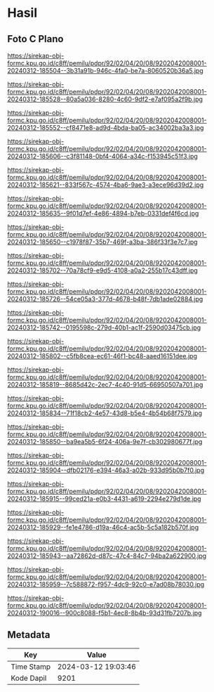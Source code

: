 # Hasil

## Foto C Plano

https://sirekap-obj-formc.kpu.go.id/c8ff/pemilu/pdpr/92/02/04/20/08/9202042008001-20240312-185504--3b31a91b-946c-4fa0-be7a-8060520b36a5.jpg

https://sirekap-obj-formc.kpu.go.id/c8ff/pemilu/pdpr/92/02/04/20/08/9202042008001-20240312-185528--80a5a036-8280-4c60-9df2-e7af095a2f9b.jpg

https://sirekap-obj-formc.kpu.go.id/c8ff/pemilu/pdpr/92/02/04/20/08/9202042008001-20240312-185552--cf8471e8-ad9d-4bda-ba05-ac34002ba3a3.jpg

https://sirekap-obj-formc.kpu.go.id/c8ff/pemilu/pdpr/92/02/04/20/08/9202042008001-20240312-185606--c3f81148-0bf4-4064-a34c-f153945c51f3.jpg

https://sirekap-obj-formc.kpu.go.id/c8ff/pemilu/pdpr/92/02/04/20/08/9202042008001-20240312-185621--833f567c-4574-4ba6-9ae3-a3ece96d39d2.jpg

https://sirekap-obj-formc.kpu.go.id/c8ff/pemilu/pdpr/92/02/04/20/08/9202042008001-20240312-185635--9f01d7ef-4e86-4894-b7eb-0331def4f6cd.jpg

https://sirekap-obj-formc.kpu.go.id/c8ff/pemilu/pdpr/92/02/04/20/08/9202042008001-20240312-185650--c1978f87-35b7-469f-a3ba-386f33f3e7c7.jpg

https://sirekap-obj-formc.kpu.go.id/c8ff/pemilu/pdpr/92/02/04/20/08/9202042008001-20240312-185702--70a78cf9-e9d5-4108-a0a2-255b17c43dff.jpg

https://sirekap-obj-formc.kpu.go.id/c8ff/pemilu/pdpr/92/02/04/20/08/9202042008001-20240312-185726--54ce05a3-377d-4678-b48f-7db1ade02884.jpg

https://sirekap-obj-formc.kpu.go.id/c8ff/pemilu/pdpr/92/02/04/20/08/9202042008001-20240312-185742--0195598c-279d-40b1-ac1f-2590d03475cb.jpg

https://sirekap-obj-formc.kpu.go.id/c8ff/pemilu/pdpr/92/02/04/20/08/9202042008001-20240312-185802--c5fb8cea-ec61-46f1-bc48-aaed16151dee.jpg

https://sirekap-obj-formc.kpu.go.id/c8ff/pemilu/pdpr/92/02/04/20/08/9202042008001-20240312-185819--8685d42c-2ec7-4c40-91d5-66950507a701.jpg

https://sirekap-obj-formc.kpu.go.id/c8ff/pemilu/pdpr/92/02/04/20/08/9202042008001-20240312-185834--71f18cb2-4e57-43d8-b5e4-4b54b68f7579.jpg

https://sirekap-obj-formc.kpu.go.id/c8ff/pemilu/pdpr/92/02/04/20/08/9202042008001-20240312-185850--ba9ea5b5-6f24-406a-9e7f-cb302980677f.jpg

https://sirekap-obj-formc.kpu.go.id/c8ff/pemilu/pdpr/92/02/04/20/08/9202042008001-20240312-185904--dfb02176-e394-46a3-a02b-933d95b0b7f0.jpg

https://sirekap-obj-formc.kpu.go.id/c8ff/pemilu/pdpr/92/02/04/20/08/9202042008001-20240312-185915--99ced21a-e0b3-4431-a619-2294e279d1de.jpg

https://sirekap-obj-formc.kpu.go.id/c8ff/pemilu/pdpr/92/02/04/20/08/9202042008001-20240312-185929--fe1e4786-d19a-46c4-ac5b-5c5a182b570f.jpg

https://sirekap-obj-formc.kpu.go.id/c8ff/pemilu/pdpr/92/02/04/20/08/9202042008001-20240312-185943--aa72862d-d87c-47c4-84c7-94ba2a622900.jpg

https://sirekap-obj-formc.kpu.go.id/c8ff/pemilu/pdpr/92/02/04/20/08/9202042008001-20240312-185959--7c588872-f957-4dc9-92c0-e7ad08b78030.jpg

https://sirekap-obj-formc.kpu.go.id/c8ff/pemilu/pdpr/92/02/04/20/08/9202042008001-20240312-190016--900c8088-f5b1-4ec8-8b4b-93d31fb7207b.jpg


## Metadata

| Key        | Value               |
| ---------- | ------------------- |
| Time Stamp | 2024-03-12 19:03:46 |
| Kode Dapil | 9201                |



